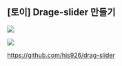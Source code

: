 ## [토이] Drage-slider 만들기

![](https://velog.velcdn.com/images/hjs926/post/64a3e830-4ded-4b26-bf69-653d2d3af80d/image.PNG)

![](https://velog.velcdn.com/images/hjs926/post/f00c8d34-fa85-4216-8353-8a88af09b8dc/image.PNG)

https://github.com/hjs926/drag-slider
